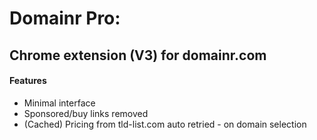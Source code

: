 # Domainr Pro:
## Chrome extension (V3) for domainr.com

#### Features
- Minimal interface
- Sponsored/buy links removed
- (Cached) Pricing from tld-list.com auto retried - on domain selection
